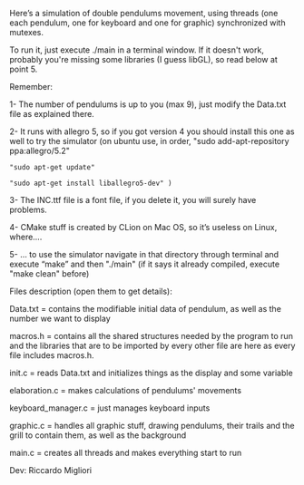Here’s a simulation of double pendulums movement, using threads (one each pendulum, one for keyboard and one for graphic) synchronized with mutexes.



To run it, just execute ./main in a terminal window. 
If it doesn't work, probably you're missing some libraries (I guess libGL), so read below at point 5.




Remember:

1- The number of pendulums is up to you (max 9), just modify the Data.txt file as explained there.

2- It runs with allegro 5, so if you got version 4 you should install this one as well to try the simulator (on ubuntu use, in order,
	"sudo add-apt-repository ppa:allegro/5.2"
	
	"sudo apt-get update"
	
	"sudo apt-get install liballegro5-dev" )
	
3- The INC.ttf file is a font file, if you delete it, you will surely have problems.

4- CMake stuff is created by CLion on Mac OS, so it’s useless on Linux, where….

5- … to use the simulator navigate in that directory through terminal and execute “make” and then "./main" (if it says it already compiled, execute "make clean" before)







Files description (open them to get details):



Data.txt = contains the modifiable initial data of pendulum, as well as the number we want to display

macros.h = contains all the shared structures needed by the program to run and the libraries that are to be 		imported by every other file are here as every file includes macros.h.

init.c = reads Data.txt and initializes things as the display and some variable

elaboration.c = makes calculations of pendulums' movements

keyboard_manager.c = just manages keyboard inputs

graphic.c = handles all graphic stuff, drawing pendulums, their trails and the grill to contain them, as well as
	the background

main.c = creates all threads and makes everything start to run








Dev: Riccardo Migliori
